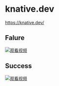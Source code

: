 # knative.dev   
https://knative.dev/      

##  Falure     

  [![观看视频](https://upos-videocovers.acgvideo.com/m190920ko3uazedc1s9s081xlkri0vh8_0025.jpg)](https://www.bilibili.com/video/av68337092)
  
 ##  Success      
  
  [![观看视频](https://upos-videocovers.acgvideo.com/m190920ko1tgzg0xqj0yn02azx4pqp91_0010.jpg)](https://www.bilibili.com/video/av68337508)
  
  
  
